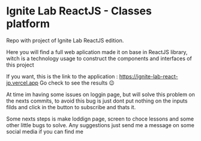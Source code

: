 # Ignite Lab ReactJS - Classes platform
Repo with project of Ignite Lab ReactJS edition.

Here you will find a full web aplication made it on base in ReactJS library, witch is a technology usage to construct the components and interfaces of this project

If you want, this is the link to the application : https://ignite-lab-react-jp.vercel.app 
Go check to see the results :wink:

At time im having some issues on loggin page, but will solve this problem on the nexts commits, to avoid this bug is just dont put nothing on the inputs filds and click in the button to subscribe and thats it.

Some nexts steps is make loddign page, screen to choce lessons and some other little bugs to solve.
Any suggestions just send me a message on some social media if you can find me

